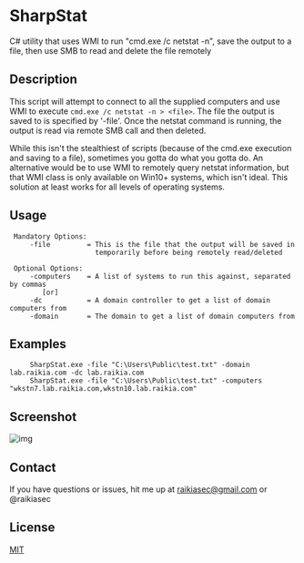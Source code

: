 # SharpStat

C# utility that uses WMI to run "cmd.exe /c netstat -n", save the output to a file, then use SMB to read and delete the file remotely

## Description

This script will attempt to connect to all the supplied computers and use WMI to execute `cmd.exe /c netstat -n > <file>`. The file the output is saved to is specified by '-file'. Once the netstat command is running, the output is read via remote SMB call and then deleted.

While this isn't the stealthiest of scripts (because of the cmd.exe  execution and saving to a file), sometimes you gotta do what you gotta do. An alternative would be to use WMI to remotely query netstat information, but that WMI class is only available on Win10+ systems, which isn't ideal.  This solution at least works for all levels of operating systems.


## Usage

     Mandatory Options:
         -file         = This is the file that the output will be saved in 
                         temporarily before being remotely read/deleted

     Optional Options:
         -computers    = A list of systems to run this against, separated by commas
            [or]
         -dc           = A domain controller to get a list of domain computers from
         -domain       = The domain to get a list of domain computers from



## Examples

         SharpStat.exe -file "C:\Users\Public\test.txt" -domain lab.raikia.com -dc lab.raikia.com
         SharpStat.exe -file "C:\Users\Public\test.txt" -computers "wkstn7.lab.raikia.com,wkstn10.lab.raikia.com"

## Screenshot

![img](https://i.imgur.com/IYsuRJG.png)

## Contact

If you have questions or issues, hit me up at raikiasec@gmail.com or @raikiasec


## License
[MIT](https://choosealicense.com/licenses/mit/)

